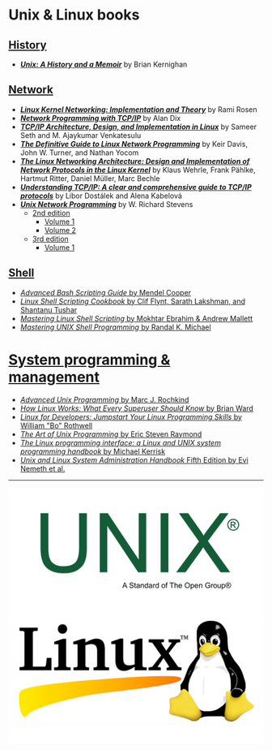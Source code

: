 # Unix & Linux books

## [History](./books/history)

* [**_Unix: A History and a Memoir_**](./books/history/UNIX-A-History-and-a-Memoir_RuLit_Me_616356.pdf) by Brian Kernighan

## [Network](./books/network/)

* [**_Linux Kernel Networking: Implementation and Theory_**](./books/network/Linux%20Kernel%20Networking%20-%20Implementation%20and%20Theory.pdf) by Rami Rosen
* [**_Network Programming with TCP/IP_**](./books/network/Network%20Programming%20With%20TCP_IP.pdf) by Alan Dix
* [**_TCP/IP Architecture, Design, and Implementation in Linux_**](./books/network/TCP_IP_ARCHITECTURE_DESIGN_AND_IMPLEMENT.pdf) by Sameer Seth and M. Ajaykumar Venkatesulu
* [**_The Definitive Guide to Linux Network Programming_**](./books/network/The%20Definitive%20Guide%20to%20Linux%20Network%20Programming.pdf) by Keir Davis, John W. Turner, and Nathan Yocom
* [**_The Linux Networking Architecture: Design and Implementation of Network Protocols in the Linux Kernel_**](./books/network/The%20Linux%20Networking%20Architecture%20Design%20and%20Implementation%20of%20Network%20Protocols%20in%20the%20Linux%20Kernel.pdf) by Klaus Wehrle, Frank Pählke, Hartmut Ritter, Daniel Müller, Marc Bechle
* [**_Understanding TCP/IP: A clear and comprehensive guide to TCP/IP protocols_**](./books/network/Understanding%20TCP_IP%20a%20clear%20and%20comprehensive%20guide%20to%20TCP_IP%20protocols.pdf) by Libor Dostálek and Alena Kabelová
* [**_Unix Network Programming_**](./books/network/Unix%20Network%20Programming%20-%20W.%20Richard%20Stevens/) by W. Richard Stevens
    * [2nd edition](./books/network/Unix%20Network%20Programming%20-%20W.%20Richard%20Stevens/2nd%20Edition/)
        * [Volume 1](./books/network/Unix%20Network%20Programming%20-%20W.%20Richard%20Stevens/2nd%20Edition/Unix%20Network%20Programming%20-%20W.%20Richard%20Stevens%20-%202nd%20Edition%20Volume%201.pdf)
        * [Volume 2](./books/network/Unix%20Network%20Programming%20-%20W.%20Richard%20Stevens/2nd%20Edition/Unix%20Network%20Programming%20-%20W.%20Richard%20Stevens%20-%202nd%20Edition%20Volume%202.pdf)
    * [3rd edition](./books/network/Unix%20Network%20Programming%20-%20W.%20Richard%20Stevens/3rd%20Edition/)
        * [Volume 1](./books/network/Unix%20Network%20Programming%20-%20W.%20Richard%20Stevens/3rd%20Edition/Unix%20Network%20Programming%20-%20W.%20Richard%20Stevens%20-%203rd%20Edition%20Volume%201.pdf)

## [Shell](./books/shell/)

* [*Advanced Bash Scripting Guide* by Mendel Cooper](./books/shell/0245-advanced-bash-scripting-guide.pdf)
* [*Linux Shell Scripting Cookbook* by Clif Flynt, Sarath Lakshman, and Shantanu Tushar](./books/shell/Linux%20Shell%20Scripting%20Cookbook%20-%20Third%20Edition.pdf)
* [*Mastering Linux Shell Scripting* by Mokhtar Ebrahim & Andrew Mallett](./books/shell/mastering-linux-shell-scripting.pdf)
* [*Mastering UNIX Shell Programming* by Randal K. Michael](./books/shell/Mastering%20UNIX%20Shell%20Scripting.pdf)

# [System programming & management](./books/system/)

* [*Advanced Unix Programming* by Marc J. Rochkind](./books/system/Advanced%20Unix%20Programming%202nd%20Edition%20by%20Marc%20J.%20Rochkind.pdf)
* [*How Linux Works: What Every Superuser Should Know* by Brian Ward](./books/system/How%20Linux%20Works%20What%20Every%20Superuser%20Should%20Know%202nd%20Edition.pdf)
* [*Linux for Developers: Jumpstart Your Linux Programming Skills* by William "Bo" Rothwell](./books/system/Linux%20for%20Developers%20Jumpstart%20Your%20Linux%20Programming%20Skills.pdf)
* [*The Art of Unix Programming* by Eric Steven Raymond](./books/system/The%20Art%20of%20Unix%20Programming%20by%20Eric%20Steven%20Raymond.pdf)
* [*The Linux programming interface: a Linux and UNIX system programming handbook* by Michael Kerrisk](./books/system/The%20Linux%20programming%20interface%20a%20Linux%20and%20UNIX%20system%20programming%20handbook%20(Michael%20Kerrisk)%20(z-lib.org).pdf)
* [*Unix and Linux System Administration Handbook* Fifth Edition by Evi Nemeth et al.](./books/system/2017%20Nemeth%20Evi%20etal%20-%20UNIX%20and%20Linux%20System%20Administration%20Handbook[5thED]_Rell.pdf)

----

![Unix & Linux](./Unix%20%26%20Linux.png)